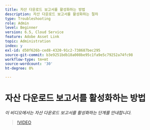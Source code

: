 ```yaml
---
title: 자산 다운로드 보고서를 활성화하는 방법
description: 자산 다운로드 보고서를 활성화하는 절차
type: Troubleshooting
role: Admin
level: Beginner
version: 6.5, Cloud Service
feature: Adobe Asset Link
topic: Administration
index: y
exl-id: d50f626b-ced8-4320-91c2-738687bec295
source-git-commit: b3e9251bdb18a008be95c1fa9e5c79252a74fc98
workflow-type: tm+mt
source-wordcount: '30'
ht-degree: 0%

---
```


# 자산 다운로드 보고서를 활성화하는 방법

*이 비디오에서는 자산 다운로드 보고서를 활성화하는 단계를 안내합니다.*

>[!VIDEO](https://video.tv.adobe.com/v/335463?quality=12&learn=on)
